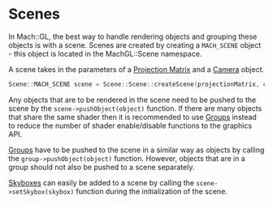 # Scenes 

In Mach::GL, the best way to handle rendering objects and grouping these objects is with a scene. Scenes are created by creating a `MACH_SCENE` object - this object is located in the MachGL::Scene namespace. 

A scene takes in the parameters of a [Projection Matrix](./../utilities/maths.md) and a [Camera](./../objects/camera.md) object.

```cpp 
Scene::MACH_SCENE scene = Scene::Scene::createScene(projectionMatrix, camera);
```

Any objects that are to be rendered in the scene need to be pushed to the scene by the `scene->pushObject(object)` function. If there are many objects that share the same shader then it is recommended to use [Groups](./../objects/groups.md) instead to reduce the number of shader enable/disable functions to the graphics API.

[Groups](./../objects/groups.md) have to be pushed to the scene in a similar way as objects by calling the `group->pushObject(object)` function. However, objects that are in a group should not also be pushed to a scene separately. 

[Skyboxes](./../3D/skybox.md) can easily be added to a scene by calling the `scene->setSkybox(skybox)` function during the initialization of the scene. 